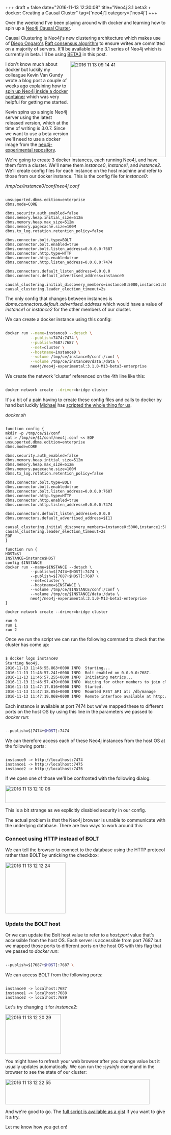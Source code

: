 +++
draft = false
date="2016-11-13 12:30:08"
title="Neo4j 3.1 beta3 + docker: Creating a Causal Cluster"
tag=['neo4j']
category=['neo4j']
+++

<p>
Over the weekend I've been playing around with docker and learning how to spin up a <a href="https://neo4j.com/blog/neo4j-3-1-beta-release/">Neo4j Causal Cluster</a>.</p>


<p>Causal Clustering is Neo4j's new clustering architecture which makes use of <a href="https://twitter.com/ongardie">Diego Ongaro's</a> <a href="https://raft.github.io/">Raft consensus algorithm</a> to ensure writes are committed on a majority of servers. It'll be available in the 3.1 series of Neo4j which is currently in beta. I'll be using <a href="https://neo4j.com/download/other-releases/">BETA3</a> in this post.
</p>


<div style="float: right">

<img src="{{<siteurl>}}/uploads/2016/11/2016-11-13_09-14-41.png" alt="2016 11 13 09 14 41" title="2016-11-13_09-14-41.png" border="0" width="300"  />
</div>

<p>
I don't know much about docker but luckily my colleague Kevin Van Gundy wrote a blog post a couple of weeks ago explaining how to <a href="http://kvangundy.com/wp/set-up-neo4j-and-docker/">spin up Neo4j inside a docker container</a> which was very helpful for getting me started. 
</p>


<p>
Kevin spins up a single Neo4j server using the latest released version, which at the time of writing is 3.0.7. Since we want to use a beta version we'll need to use a docker image from the <a href="https://hub.docker.com/r/neo4j/neo4j-experimental/">neo4j-experimental repository</a>.
</p>


<p>
We're going to create 3 docker instances, each running Neo4j, and have them form a cluster. We'll name them <cite>instance0</cite>, <cite>instance1</cite>, and <cite>instance2</cite>. We'll create config files for each instance on the host machine and refer to those from our docker instance. This is the config file for <cite>instance0</cite>:
</p>



<p>
<cite>/tmp/ce/instance0/conf/neo4j.conf</cite>
</p>



~~~text

unsupported.dbms.edition=enterprise
dbms.mode=CORE

dbms.security.auth_enabled=false
dbms.memory.heap.initial_size=512m
dbms.memory.heap.max_size=512m
dbms.memory.pagecache.size=100M
dbms.tx_log.rotation.retention_policy=false

dbms.connector.bolt.type=BOLT
dbms.connector.bolt.enabled=true
dbms.connector.bolt.listen_address=0.0.0.0:7687
dbms.connector.http.type=HTTP
dbms.connector.http.enabled=true
dbms.connector.http.listen_address=0.0.0.0:7474

dbms.connectors.default_listen_address=0.0.0.0
dbms.connectors.default_advertised_address=instance0

causal_clustering.initial_discovery_members=instance0:5000,instance1:5000,instance2:5000
causal_clustering.leader_election_timeout=2s
~~~

<p>
The only config that changes between instances is <cite>dbms.connectors.default_advertised_address</cite> which would have a value of <cite>instance1</cite> or <cite>instance2</cite> for the other members of our cluster.
</p>


<p>
We can create a docker instance using this config:
</p>



~~~bash

docker run --name=instance0 --detach \
           --publish=7474:7474 \
           --publish=7687:7687 \
           --net=cluster \
           --hostname=instance0 \
           --volume /tmp/ce/instance0/conf:/conf \
           --volume /tmp/ce/instance0/data:/data \
           neo4j/neo4j-experimental:3.1.0-M13-beta3-enterprise
~~~

<p>
We create the network 'cluster' referenced on the 4th line like this:
</p>



~~~bash

docker network create --driver=bridge cluster
~~~

<p>
It's a bit of a pain having to create these config files and calls to docker by hand but luckily <a href="https://twitter.com/mesirii">Michael</a> has <a href="https://gist.github.com/mneedham/1e2f34a1fae89c92c0b2c88946302cac">scripted the whole thing for us</a>.
</p>


<p>
<cite>docker.sh</cite>
</p>


~~~text

function config {
mkdir -p /tmp/ce/$1/conf
cat > /tmp/ce/$1/conf/neo4j.conf << EOF
unsupported.dbms.edition=enterprise
dbms.mode=CORE

dbms.security.auth_enabled=false
dbms.memory.heap.initial_size=512m
dbms.memory.heap.max_size=512m
dbms.memory.pagecache.size=100M
dbms.tx_log.rotation.retention_policy=false

dbms.connector.bolt.type=BOLT
dbms.connector.bolt.enabled=true
dbms.connector.bolt.listen_address=0.0.0.0:7687
dbms.connector.http.type=HTTP
dbms.connector.http.enabled=true
dbms.connector.http.listen_address=0.0.0.0:7474

dbms.connectors.default_listen_address=0.0.0.0
dbms.connectors.default_advertised_address=${1}

causal_clustering.initial_discovery_members=instance0:5000,instance1:5000,instance2:5000
causal_clustering.leader_election_timeout=2s
EOF
}

function run {
HOST=$1
INSTANCE=instance$HOST
config $INSTANCE
docker run --name=$INSTANCE --detach \
           --publish=$[7474+$HOST]:7474 \
           --publish=$[7687+$HOST]:7687 \
           --net=cluster \
           --hostname=$INSTANCE \
           --volume /tmp/ce/$INSTANCE/conf:/conf \
           --volume /tmp/ce/$INSTANCE/data:/data \
           neo4j/neo4j-experimental:3.1.0-M13-beta3-enterprise
}

docker network create --driver=bridge cluster

run 0
run 1
run 2
~~~

<p>
Once we run the script we can run the following command to check that the cluster has come up:
</p>



~~~bash

$ docker logs instance0
Starting Neo4j.
2016-11-13 11:46:55.863+0000 INFO  Starting...
2016-11-13 11:46:57.241+0000 INFO  Bolt enabled on 0.0.0.0:7687.
2016-11-13 11:46:57.255+0000 INFO  Initiating metrics...
2016-11-13 11:46:57.439+0000 INFO  Waiting for other members to join cluster before continuing...
2016-11-13 11:47:17.816+0000 INFO  Started.
2016-11-13 11:47:18.054+0000 INFO  Mounted REST API at: /db/manage
2016-11-13 11:47:19.068+0000 INFO  Remote interface available at http://instance0:7474/
~~~

<p>
Each instance is available at port 7474 but we've mapped these to different ports on the host OS by using this line in the parameters we passed to <cite>docker run</cite>:</p>



~~~bash

--publish=$[7474+$HOST]:7474
~~~

<p>
We can therefore access each of these Neo4j instances from the host OS at the following ports:
</p>



~~~text

instance0 -> http://localhost:7474
instance1 -> http://localhost:7475
instance2 -> http://localhost:7476
~~~

<p>
If we open one of those we'll be confronted with the following dialog:
</p>


<div>

<img src="{{<siteurl>}}/uploads/2016/11/2016-11-13_12-10-06.png" alt="2016 11 13 12 10 06" title="2016-11-13_12-10-06.png" border="0" width="597" height="55" /></div>

<p>This is a bit strange as we explicitly disabled security in our config.</p>


The actual problem is that the Neo4j browser is unable to communicate with the underlying database. There are two ways to work around this:</p>


<h3>Connect using HTTP instead of BOLT</h3>

<p>We can tell the browser to connect to the database using the HTTP protocol rather than BOLT by unticking the checkbox:</p>


<div>

<img src="{{<siteurl>}}/uploads/2016/11/2016-11-13_12-12-24.png" alt="2016 11 13 12 12 24" title="2016-11-13_12-12-24.png" border="0" width="189" height="160" /></div>

<h3>Update the BOLT host</h3>

<p>
Or we can update the Bolt host value to refer to a <cite>host:port</cite> value that's accessible from the host OS. Each server is accessible from port 7687 but we mapped those ports to different ports on the host OS with this flag that we passed to <cite>docker run</cite>:</p>



~~~bash

--publish=$[7687+$HOST]:7687 \
~~~

<p>
We can access BOLT from the following ports:
</p>



~~~text

instance0 -> localhost:7687
instance1 -> localhost:7688
instance2 -> localhost:7689
~~~

<p>
Let's try changing it for <cite>instance2</cite>:
</p>


<div>

</div>
<img src="{{<siteurl>}}/uploads/2016/11/2016-11-13_12-20-29.png" alt="2016 11 13 12 20 29" title="2016-11-13_12-20-29.png" border="0" width="174" height="125" />

<p>You might have to refresh your web browser after you change value but it usually updates automatically. We can run the <cite>:sysinfo</cite> command in the browser to see the state of our cluster:</p>


<div>

<img src="{{<siteurl>}}/uploads/2016/11/2016-11-13_12-22-55.png" alt="2016 11 13 12 22 55" title="2016-11-13_12-22-55.png" border="0" width="453" height="79" /></div>

<p>
And we're good to go. The <a href="https://gist.github.com/mneedham/1e2f34a1fae89c92c0b2c88946302cac">full script is available as a gist</a> if you want to give it a try.
</p>


<p>
Let me know how you get on!
</p>

